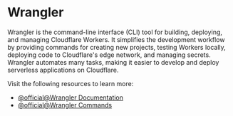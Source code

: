 # Wrangler

Wrangler is the command-line interface (CLI) tool for building, deploying, and managing Cloudflare Workers. It simplifies the development workflow by providing commands for creating new projects, testing Workers locally, deploying code to Cloudflare's edge network, and managing secrets. Wrangler automates many tasks, making it easier to develop and deploy serverless applications on Cloudflare.

Visit the following resources to learn more:

- [@official@Wrangler Documentation](https://developers.cloudflare.com/workers/wrangler/)
- [@official@Wrangler Commands](https://developers.cloudflare.com/workers/wrangler/commands//)
